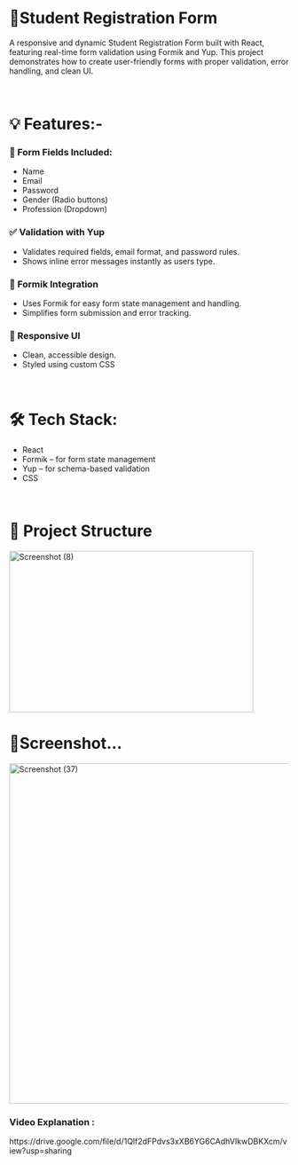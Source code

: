 <h1>🧾Student Registration Form</h1>
<p>A responsive and dynamic Student Registration Form built with React, featuring real-time form validation using Formik and Yup. This project demonstrates how to create user-friendly forms with proper validation, error handling, and clean UI.</p>

<br>
<h1>💡 Features:-</h1>
  <h3>🧾 Form Fields Included:</h3>
  <ul>
    <li>Name</li>
     <li>Email</li>
     <li>Password</li>
     <li>Gender (Radio buttons)</li>
     <li>Profession (Dropdown)</li>
  </ul>
  <h3>✅ Validation with Yup</h3>
  <ul>
    <li>Validates required fields, email format, and password rules.</li>
    <li>Shows inline error messages instantly as users type.</li>
  </ul>
  <h3>🔄 Formik Integration</h3>
  <ul>
    <li>Uses Formik for easy form state management and handling.</li>
    <li>Simplifies form submission and error tracking.</li>
  </ul>
  <h3>🎨 Responsive UI</h3>
  <ul>
    <li>Clean, accessible design.</li>
    <li>Styled using custom CSS </li>
  </ul>

<br>
<h1>🛠️ Tech Stack:</h1>
<ul>
  <li>React</li>
   <li>Formik – for form state management</li>
   <li>Yup – for schema-based validation</li>
   <li>CSS</li>
</ul>

<br>
<h1>📁 Project Structure</h1>
<img width="440" height="291" alt="Screenshot (8)" src="https://github.com/user-attachments/assets/a0713b2f-06d3-4b53-8e25-bb0631f1c6ec" />
<br>
<h1>🎥Screenshot...</h1>
<img width="1366" height="614" alt="Screenshot (37)" src="https://github.com/user-attachments/assets/54a08b9e-50a5-46b9-9bff-d553741f7a58" />

<h3> Video Explanation : </h3>
https://drive.google.com/file/d/1Qlf2dFPdvs3xXB6YG6CAdhVIkwDBKXcm/view?usp=sharing
